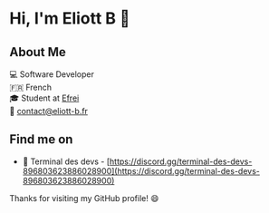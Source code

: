 # Hi, I'm Eliott B :wave:

## About Me

:computer: Software Developer  
:fr: French  
:mortar_board: Student at [Efrei](https://www.efrei.fr/)  
:email: [contact@eliott-b.fr](mailto:contact@eliott-b.fr)  

## Find me on

- :rocket: Terminal des devs - [https://discord.gg/terminal-des-devs-896803623886028900](https://discord.gg/terminal-des-devs-896803623886028900)  

Thanks for visiting my GitHub profile! :smile:
